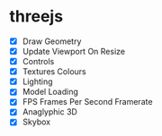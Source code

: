 # threejs
- [x] Draw Geometry
- [x] Update Viewport On Resize
- [x] Controls
- [x] Textures Colours
- [x] Lighting
- [x] Model Loading
- [x] FPS Frames Per Second Framerate
- [x] Anaglyphic 3D
- [x] Skybox

